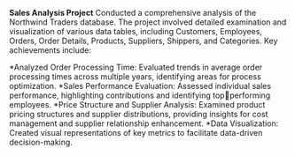 **Sales Analysis Project**
Conducted a comprehensive analysis of the Northwind Traders database. The project involved detailed examination and 
visualization of various data tables, including Customers, Employees, Orders, Order Details, Products, Suppliers, Shippers, 
and Categories. Key achievements include:

*Analyzed Order Processing Time: Evaluated trends in average order processing times across multiple years, 
identifying areas for process optimization.
*Sales Performance Evaluation: Assessed individual sales performance, highlighting contributions and identifying topperforming employees.
*Price Structure and Supplier Analysis: Examined product pricing structures and supplier distributions, providing 
insights for cost management and supplier relationship enhancement.
*Data Visualization: Created visual representations of key metrics to facilitate data-driven decision-making.
